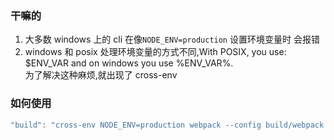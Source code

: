 ### 干嘛的
1. 大多数 windows 上的 cli 在像`NODE_ENV=production` 设置环境变量时 会报错  
2. windows 和 posix 处理环境变量的方式不同,With POSIX, you use: $ENV_VAR and on windows you use %ENV_VAR%.  
为了解决这种麻烦,就出现了 cross-env
### 如何使用
```js
"build": "cross-env NODE_ENV=production webpack --config build/webpack.config.js"
```
